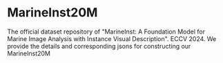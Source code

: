 # MarineInst20M
The official dataset repository of "MarineInst: A Foundation Model for Marine Image Analysis with Instance Visual Description". ECCV 2024. We provide the details and corresponding jsons for constructing our MarineInst20M
